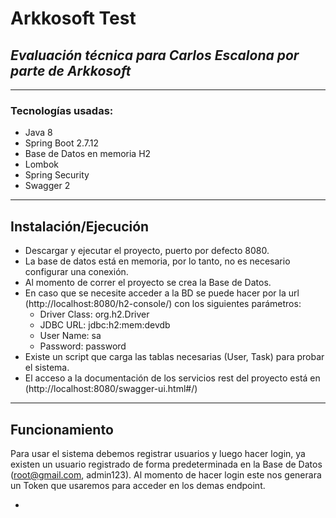 # Arkkosoft Test
## _Evaluación técnica para Carlos Escalona por parte de Arkkosoft_
-------------------------------------------------------------------
### Tecnologías usadas:
- Java 8
- Spring Boot 2.7.12
- Base de Datos en memoria H2
- Lombok
- Spring Security
- Swagger 2

-------------------------------------------------------------------

## Instalación/Ejecución
- Descargar y ejecutar el proyecto, puerto por defecto 8080.
- La base de datos está en memoria, por lo tanto, no es necesario configurar una conexión.
- Al momento de correr el proyecto se crea la Base de Datos.
- En caso que se necesite acceder a la BD se puede hacer por la url (http://localhost:8080/h2-console/) con los siguientes parámetros:
    * Driver Class:  org.h2.Driver
    * JDBC URL: jdbc:h2:mem:devdb
    * User Name: sa
    * Password:  password
- Existe un script que carga las tablas necesarias (User, Task) para probar el sistema.
- El acceso a la documentación de los servicios rest del proyecto está en (http://localhost:8080/swagger-ui.html#/)
-------------------------------------------------------------------

## Funcionamiento
Para usar el sistema debemos registrar usuarios y luego hacer login, ya existen un usuario registrado de forma 
predeterminada en la Base de Datos (root@gmail.com, admin123).
Al momento de hacer login este nos generara un Token que usaremos para acceder en los demas endpoint. 

- 
  